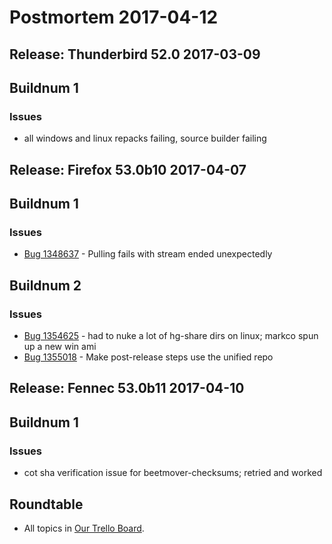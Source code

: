 # Postmortem 2017-04-12

## Release: Thunderbird 52.0 2017-03-09

## Buildnum 1
### Issues
- all windows and linux repacks failing, source builder failing


## Release: Firefox 53.0b10 2017-04-07

## Buildnum 1
### Issues
- [Bug 1348637](https://bugzil.la/1348637) - Pulling fails with stream ended unexpectedly

## Buildnum 2
### Issues
- [Bug 1354625](https://bugzil.la/1354625) - had to nuke a lot of hg-share dirs on linux; markco spun up a new win ami
- [Bug 1355018](https://bugzil.la/1355018) - Make post-release steps use the unified repo


## Release: Fennec 53.0b11 2017-04-10

## Buildnum 1
### Issues
- cot sha verification issue for beetmover-checksums; retried and worked



## Roundtable
- All topics in [Our Trello Board](https://trello.com/b/MXHaVRcP/release-promotion-meeting).